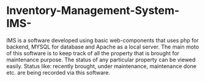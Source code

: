 # Inventory-Management-System-IMS-
IMS is a software developed using basic web-components that uses php for backend, MYSQL for  database and Apache as a local server.
The main moto of this software is to keep track of all the 
property that is brought for maintenance purpose. The 
status of any particular property can be viewed easily. 
Status like: recently brought, under maintenance, 
maintenance done etc. are being recorded via this 
software.
